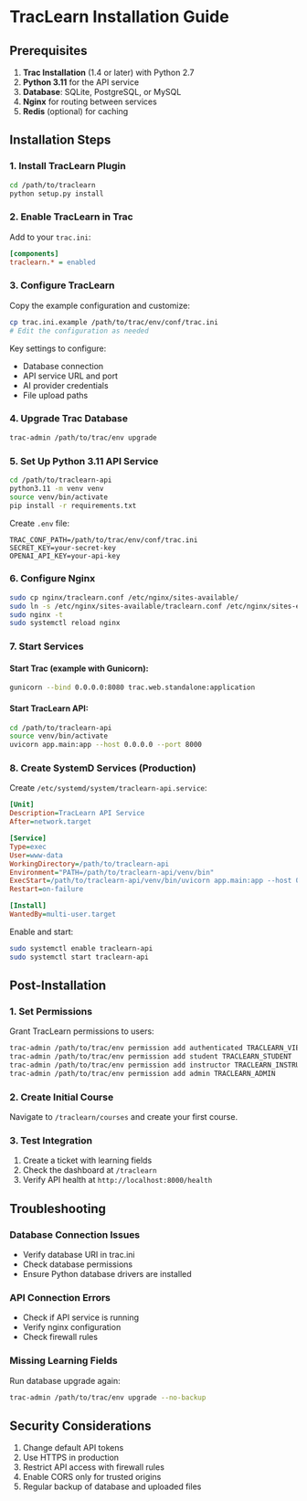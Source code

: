 # TracLearn Installation Guide

## Prerequisites

1. **Trac Installation** (1.4 or later) with Python 2.7
2. **Python 3.11** for the API service
3. **Database**: SQLite, PostgreSQL, or MySQL
4. **Nginx** for routing between services
5. **Redis** (optional) for caching

## Installation Steps

### 1. Install TracLearn Plugin

```bash
cd /path/to/traclearn
python setup.py install
```

### 2. Enable TracLearn in Trac

Add to your `trac.ini`:

```ini
[components]
traclearn.* = enabled
```

### 3. Configure TracLearn

Copy the example configuration and customize:

```bash
cp trac.ini.example /path/to/trac/env/conf/trac.ini
# Edit the configuration as needed
```

Key settings to configure:
- Database connection
- API service URL and port
- AI provider credentials
- File upload paths

### 4. Upgrade Trac Database

```bash
trac-admin /path/to/trac/env upgrade
```

### 5. Set Up Python 3.11 API Service

```bash
cd /path/to/traclearn-api
python3.11 -m venv venv
source venv/bin/activate
pip install -r requirements.txt
```

Create `.env` file:
```
TRAC_CONF_PATH=/path/to/trac/env/conf/trac.ini
SECRET_KEY=your-secret-key
OPENAI_API_KEY=your-api-key
```

### 6. Configure Nginx

```bash
sudo cp nginx/traclearn.conf /etc/nginx/sites-available/
sudo ln -s /etc/nginx/sites-available/traclearn.conf /etc/nginx/sites-enabled/
sudo nginx -t
sudo systemctl reload nginx
```

### 7. Start Services

#### Start Trac (example with Gunicorn):
```bash
gunicorn --bind 0.0.0.0:8080 trac.web.standalone:application
```

#### Start TracLearn API:
```bash
cd /path/to/traclearn-api
source venv/bin/activate
uvicorn app.main:app --host 0.0.0.0 --port 8000
```

### 8. Create SystemD Services (Production)

Create `/etc/systemd/system/traclearn-api.service`:

```ini
[Unit]
Description=TracLearn API Service
After=network.target

[Service]
Type=exec
User=www-data
WorkingDirectory=/path/to/traclearn-api
Environment="PATH=/path/to/traclearn-api/venv/bin"
ExecStart=/path/to/traclearn-api/venv/bin/uvicorn app.main:app --host 0.0.0.0 --port 8000
Restart=on-failure

[Install]
WantedBy=multi-user.target
```

Enable and start:
```bash
sudo systemctl enable traclearn-api
sudo systemctl start traclearn-api
```

## Post-Installation

### 1. Set Permissions

Grant TracLearn permissions to users:

```bash
trac-admin /path/to/trac/env permission add authenticated TRACLEARN_VIEW
trac-admin /path/to/trac/env permission add student TRACLEARN_STUDENT
trac-admin /path/to/trac/env permission add instructor TRACLEARN_INSTRUCTOR
trac-admin /path/to/trac/env permission add admin TRACLEARN_ADMIN
```

### 2. Create Initial Course

Navigate to `/traclearn/courses` and create your first course.

### 3. Test Integration

1. Create a ticket with learning fields
2. Check the dashboard at `/traclearn`
3. Verify API health at `http://localhost:8000/health`

## Troubleshooting

### Database Connection Issues

- Verify database URI in trac.ini
- Check database permissions
- Ensure Python database drivers are installed

### API Connection Errors

- Check if API service is running
- Verify nginx configuration
- Check firewall rules

### Missing Learning Fields

Run database upgrade again:
```bash
trac-admin /path/to/trac/env upgrade --no-backup
```

## Security Considerations

1. Change default API tokens
2. Use HTTPS in production
3. Restrict API access with firewall rules
4. Enable CORS only for trusted origins
5. Regular backup of database and uploaded files